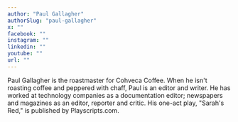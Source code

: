 ```yaml
---
author: "Paul Gallagher"
authorSlug: "paul-gallagher"
x: ""
facebook: ""
instagram: ""
linkedin: ""
youtube: ""
url: ""
---
```


Paul Gallagher is the roastmaster for Cohveca Coffee. When he isn't roasting coffee and peppered with chaff, Paul is an editor and writer. He has worked at technology companies as a documentation editor; newspapers and magazines as an editor, reporter and critic. His one-act play, "Sarah's Red," is published by Playscripts.com.
